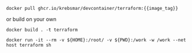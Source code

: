```
docker pull ghcr.io/krebsmar/devcontainer/terraform:{{image_tag}}
```
or build on your own
```
docker build . -t terraform
```
```
docker run -it --rm -v ${HOME}:/root/ -v ${PWD}:/work -w /work --net host terraform sh
```